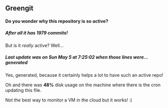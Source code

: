 ## Greengit

#### Do you wonder why this repository is so active?

##### After all it has 1979 commits!

But is it *really* active? Well...

##### Last update was on Sun May 5 at 7:25:02 when those lines were... generated

Yes, generated, because it certainly helps a lot to have such an active repo!

Oh and there was **48%** disk usage on the machine
where there is the cron updating this file.

Not the best way to monitor a VM in the cloud but it works! :)
